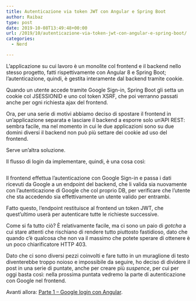 ```yaml
---
title: Autenticazione via token JWT con Angular e Spring Boot
author: Raibaz
type: post
date: 2019-10-08T13:49:48+00:00
url: /2019/10/autenticazione-via-token-jwt-con-angular-e-spring-boot/
categories:
  - Nerd

---
```

L&#8217;applicazione su cui lavoro è un monolite col frontend e il backend nello stesso progetto, fatti rispettivamente con Angular 8 e Spring Boot; l&#8217;autenticazione, quindi, è gestita interamente dal backend tramite cookie.

Quando un utente accede tramite Google Sign-in, Spring Boot gli setta un cookie col JSESSIONID e uno col token XSRF, che poi verranno passati anche per ogni richiesta ajax del frontend.

Ora, per una serie di motivi abbiamo deciso di spostare il frontend in un&#8217;applicazione separata e lasciare il backend a esporre solo un&#8217;API REST: sembra facile, ma nel momento in cui le due applicazioni sono su due domini diversi il backend non può più settare dei cookie ad uso del frontend.

Serve un&#8217;altra soluzione.

Il flusso di login da implementare, quindi, è una cosa così:<figure class="wp-block-image">

<img src="https://raibaz.it/wp-content/uploads/2019/10/Schermata-2019-10-08-alle-12.43.52-878x1024.png" alt="" class="wp-image-225" srcset="https://www.raibaz.it/wp-content/uploads/2019/10/Schermata-2019-10-08-alle-12.43.52-878x1024.png 878w, https://www.raibaz.it/wp-content/uploads/2019/10/Schermata-2019-10-08-alle-12.43.52-257x300.png 257w, https://www.raibaz.it/wp-content/uploads/2019/10/Schermata-2019-10-08-alle-12.43.52-768x896.png 768w, https://www.raibaz.it/wp-content/uploads/2019/10/Schermata-2019-10-08-alle-12.43.52.png 890w" sizes="(max-width: 878px) 100vw, 878px" /> </figure> 

Il frontend effettua l&#8217;autenticazione con Google Sign-in e passa i dati ricevuti da Google a un endpoint del backend, che li valida sia nuovamente con l&#8217;autenticazione di Google che col proprio DB, per verificare che l&#8217;utente che sta accedendo sia effettivamente un utente valido per entrambi.

Fatto questo, l&#8217;endpoint restituisce al frontend un token JWT, che quest&#8217;ultimo userà per autenticare tutte le richieste successive.

Come si fa tutto ciò? È relativamente facile, ma ci sono un paio di _gotcha_ a cui stare attenti che rischiano di rendere tutto piuttosto fastidioso, dato che quando c&#8217;è qualcosa che non va il massimo che potete sperare di ottenere è un poco chiarificatore HTTP 403.

Dato che ci sono diversi pezzi coinvolti e fare tutto in un muraglione di testo diventerebbe troppo noioso e impossibile da seguire, ho deciso di dividere il post in una serie di puntate, anche per creare più _suspence_, per cui per oggi basta così: nella prossima puntata vedremo la parte di autenticazione con Google nel frontend.

Avanti allora: [Parte 1 &#8211; Google login con Angular][1].

 [1]: https://raibaz.it/2019/10/autenticazione-via-token-jwt-con-angular-e-spring-boot-parte-1-google-login-con-angular/